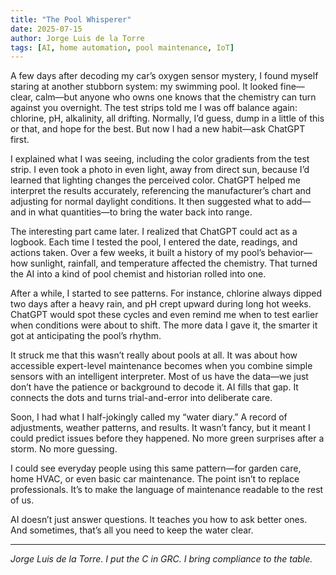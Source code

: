 ```yaml
---
title: "The Pool Whisperer"
date: 2025-07-15
author: Jorge Luis de la Torre
tags: [AI, home automation, pool maintenance, IoT]
---
```


A few days after decoding my car’s oxygen sensor mystery, I found myself staring at another stubborn system: my swimming pool. It looked fine—clear, calm—but anyone who owns one knows that the chemistry can turn against you overnight. The test strips told me I was off balance again: chlorine, pH, alkalinity, all drifting. Normally, I’d guess, dump in a little of this or that, and hope for the best. But now I had a new habit—ask ChatGPT first.

I explained what I was seeing, including the color gradients from the test strip. I even took a photo in even light, away from direct sun, because I’d learned that lighting changes the perceived color. ChatGPT helped me interpret the results accurately, referencing the manufacturer’s chart and adjusting for normal daylight conditions. It then suggested what to add—and in what quantities—to bring the water back into range.

The interesting part came later. I realized that ChatGPT could act as a logbook. Each time I tested the pool, I entered the date, readings, and actions taken. Over a few weeks, it built a history of my pool’s behavior—how sunlight, rainfall, and temperature affected the chemistry. That turned the AI into a kind of pool chemist and historian rolled into one.

After a while, I started to see patterns. For instance, chlorine always dipped two days after a heavy rain, and pH crept upward during long hot weeks. ChatGPT would spot these cycles and even remind me when to test earlier when conditions were about to shift. The more data I gave it, the smarter it got at anticipating the pool’s rhythm.

It struck me that this wasn’t really about pools at all. It was about how accessible expert-level maintenance becomes when you combine simple sensors with an intelligent interpreter. Most of us have the data—we just don’t have the patience or background to decode it. AI fills that gap. It connects the dots and turns trial-and-error into deliberate care.

Soon, I had what I half-jokingly called my “water diary.” A record of adjustments, weather patterns, and results. It wasn’t fancy, but it meant I could predict issues before they happened. No more green surprises after a storm. No more guessing.

I could see everyday people using this same pattern—for garden care, home HVAC, or even basic car maintenance. The point isn’t to replace professionals. It’s to make the language of maintenance readable to the rest of us.

AI doesn’t just answer questions. It teaches you how to ask better ones. And sometimes, that’s all you need to keep the water clear.

---

*Jorge Luis de la Torre. I put the C in GRC. I bring compliance to the table.*
